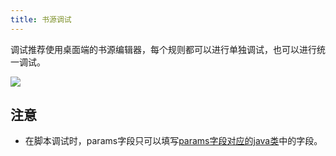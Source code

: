 ```yaml
---
title: 书源调试
---
```


调试推荐使用桌面端的书源编辑器，每个规则都可以进行单独调试，也可以进行统一调试。

<img src="https://cdn.unclezs.com/20210614235952.png"/>

## 注意

- 在脚本调试时，params字段只可以填写[params字段对应的java类](/uncle-novel-official-site/booksource/script.html#params字段对应的java类)中的字段。
